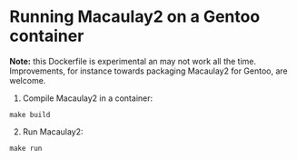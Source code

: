 # Running Macaulay2 on a Gentoo container

**Note:** this Dockerfile is experimental an may not work all the time. Improvements, for instance towards packaging Macaulay2 for Gentoo, are welcome.

1. Compile Macaulay2 in a container:
```
make build
```

2. Run Macaulay2:
```
make run
```
